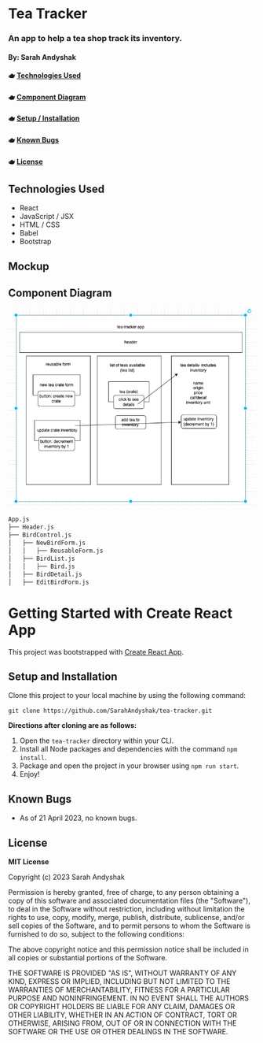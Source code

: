 # Tea Tracker

### An app to help a tea shop track its inventory.

#### By: Sarah Andyshak

#### 🫖 [Technologies Used](#technologies-used)
#### 🫖 [Component Diagram](#component-diagram)
#### 🫖 [Setup / Installation](#setup-and-installation)
#### 🫖 [Known Bugs](#known-bugs)
#### 🫖 [License](#license)

## Technologies Used
* React
* JavaScript / JSX
* HTML / CSS
* Babel
* Bootstrap

## Mockup


## Component Diagram
![diagram](tea-diagram.png)

```
App.js
├── Header.js
├── BirdControl.js
│   ├── NewBirdForm.js
│   │   ├── ReusableForm.js
│   ├── BirdList.js   
│   │   ├── Bird.js
│   ├── BirdDetail.js   
│   ├── EditBirdForm.js            
```

# Getting Started with Create React App

This project was bootstrapped with [Create React App](https://github.com/facebook/create-react-app).

## Setup and Installation

Clone this project to your local machine by using the following command:
```
git clone https://github.com/SarahAndyshak/tea-tracker.git
```

**Directions after cloning are as follows:**
1. Open the `tea-tracker` directory within your CLI.
2. Install all Node packages and dependencies with the command `npm install`.
3. Package and open the project in your browser using `npm run start`.
4. Enjoy!

## Known Bugs

* As of 21 April 2023, no known bugs.

## License

**MIT License**

Copyright (c) 2023 Sarah Andyshak

Permission is hereby granted, free of charge, to any person obtaining a copy
of this software and associated documentation files (the "Software"), to deal
in the Software without restriction, including without limitation the rights
to use, copy, modify, merge, publish, distribute, sublicense, and/or sell
copies of the Software, and to permit persons to whom the Software is
furnished to do so, subject to the following conditions:

The above copyright notice and this permission notice shall be included in all
copies or substantial portions of the Software.

THE SOFTWARE IS PROVIDED "AS IS", WITHOUT WARRANTY OF ANY KIND, EXPRESS OR
IMPLIED, INCLUDING BUT NOT LIMITED TO THE WARRANTIES OF MERCHANTABILITY,
FITNESS FOR A PARTICULAR PURPOSE AND NONINFRINGEMENT. IN NO EVENT SHALL THE
AUTHORS OR COPYRIGHT HOLDERS BE LIABLE FOR ANY CLAIM, DAMAGES OR OTHER
LIABILITY, WHETHER IN AN ACTION OF CONTRACT, TORT OR OTHERWISE, ARISING FROM,
OUT OF OR IN CONNECTION WITH THE SOFTWARE OR THE USE OR OTHER DEALINGS IN THE
SOFTWARE.